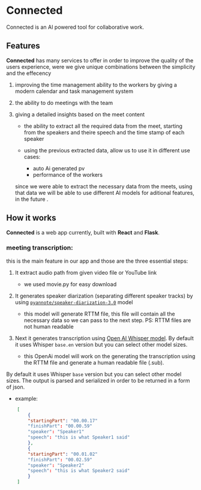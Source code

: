 # Connected 
Connected is an AI powered tool for collaborative work.

## Features
**Connected** has many services to offer in order to  improve the quality of the users experience, were we give unique combinations between the simplicity and the effecency 


1. improving the time management ability to the workers by giving a modern calendar and task management system 

2. the ability to do meetings with the team

3. giving a detailed insights based on the meet content
    - the ability to extract all the required data from the meet, starting from the speakers and theire speech and the time stamp of each speaker

    - using the previous extracted data, allow us to use it in different use cases:
        - auto Ai generated pv
        - performance of the workers
    
    since we were able to extract the necessary data from the meets, using that data we will be able to use different AI models for aditional features, in the future .


## How it works
**Connected** is a web app currently, built with **React** and **Flask**.

### meeting transcription:
this is the main feature in our app and those are the three essential steps:
1. It extract audio path from given video file or YouTube link
    - we used movie.py for easy download

2. It generates speaker diarization (separating different speaker tracks) by using [`pyannote/speaker-diarization-3.0`](https://huggingface.co/pyannote/speaker-diarization-3.0) model
    - this model will generate RTTM file, this file will contain all the necessary data so we can pass to the next step. PS: RTTM files are not human readable

3. Next it generates transcription using [Open AI Whisper model](https://huggingface.co/openai/whisper-base.en). By default it uses Whisper `base.en` version but you can select other model sizes.
    - this OpenAi model will work on the generating the transcription using the RTTM file and generate a human readable file (.sub).
   
By default it uses Whisper `base` version but you can select other model sizes. The output is parsed and serialized in order to be returned in a form of json.
- example:
```json 
    [
        {
        "startingPart": "00.00.17"
        "finishPart": "00.00.59"
        "speaker": "Speaker1"
        "speech": "this is what Speaker1 said"
        },
        {
        "startingPart": "00.01.02"
        "finishPart": "00.02.59"
        "speaker": "Speaker2"
        "speech": "this is what Speaker2 said"
        }
    ] 
```
   